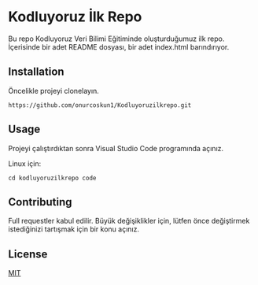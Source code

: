 # Kodluyoruz İlk Repo

Bu repo Kodluyoruz Veri Bilimi Eğitiminde oluşturduğumuz ilk repo. İçerisinde bir adet README dosyası, bir adet index.html barındırıyor.

## Installation

Öncelikle projeyi clonelayın.

`https://github.com/onurcoskun1/Kodluyoruzilkrepo.git`

## Usage

Projeyi çalıştırdıktan sonra Visual Studio Code programında açınız.

Linux için:

```cd kodluyoruzilkrepo code``` 

## Contributing

Full requestler kabul edilir. Büyük değişiklikler için, lütfen önce değiştirmek istediğinizi tartışmak için bir konu açınız.

## License

[MIT](https://opensource.org/licenses/MIT)


